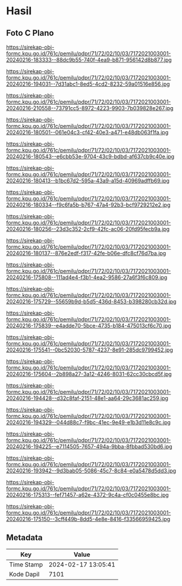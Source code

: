 # Hasil

## Foto C Plano

https://sirekap-obj-formc.kpu.go.id/761c/pemilu/pdpr/71/72/02/10/03/7172021003001-20240216-183333--88dc9b55-740f-4ea9-b871-956142d8b877.jpg

https://sirekap-obj-formc.kpu.go.id/761c/pemilu/pdpr/71/72/02/10/03/7172021003001-20240216-194031--7d31abc1-8ed5-4cd2-8232-59a01516e856.jpg

https://sirekap-obj-formc.kpu.go.id/761c/pemilu/pdpr/71/72/02/10/03/7172021003001-20240216-210558--73791cc5-8972-4223-9903-7b039828e267.jpg

https://sirekap-obj-formc.kpu.go.id/761c/pemilu/pdpr/71/72/02/10/03/7172021003001-20240216-180501--061e04c3-cf42-40e3-a471-e48db063f1fa.jpg

https://sirekap-obj-formc.kpu.go.id/761c/pemilu/pdpr/71/72/02/10/03/7172021003001-20240216-180543--e6cbb53e-9704-43c9-bdbd-af637cb9c40e.jpg

https://sirekap-obj-formc.kpu.go.id/761c/pemilu/pdpr/71/72/02/10/03/7172021003001-20240216-180413--b1bc67d2-595a-43a9-a15d-40969adffb69.jpg

https://sirekap-obj-formc.kpu.go.id/761c/pemilu/pdpr/71/72/02/10/03/7172021003001-20240216-180334--f9c6fa5b-b767-47a4-92b3-bcf9729212e2.jpg

https://sirekap-obj-formc.kpu.go.id/761c/pemilu/pdpr/71/72/02/10/03/7172021003001-20240216-180256--23d3c352-2cf9-42fc-ac06-20fd95fecb9a.jpg

https://sirekap-obj-formc.kpu.go.id/761c/pemilu/pdpr/71/72/02/10/03/7172021003001-20240216-180137--876e2edf-f317-42fe-b06e-dfc8cf76d7ba.jpg

https://sirekap-obj-formc.kpu.go.id/761c/pemilu/pdpr/71/72/02/10/03/7172021003001-20240216-175808--111ad4e4-f3b1-4ea2-9586-27a6f3f6c809.jpg

https://sirekap-obj-formc.kpu.go.id/761c/pemilu/pdpr/71/72/02/10/03/7172021003001-20240216-175729--55659b9d-b5d5-436d-8453-b398280cb32d.jpg

https://sirekap-obj-formc.kpu.go.id/761c/pemilu/pdpr/71/72/02/10/03/7172021003001-20240216-175839--e4adde70-5bce-4735-b184-475013cf6c70.jpg

https://sirekap-obj-formc.kpu.go.id/761c/pemilu/pdpr/71/72/02/10/03/7172021003001-20240216-175541--0bc52030-5787-4237-8e91-285dc9799452.jpg

https://sirekap-obj-formc.kpu.go.id/761c/pemilu/pdpr/71/72/02/10/03/7172021003001-20240216-175604--2b898a27-3a12-4246-8031-62cc30cbcd5f.jpg

https://sirekap-obj-formc.kpu.go.id/761c/pemilu/pdpr/71/72/02/10/03/7172021003001-20240216-194428--d32c8faf-2151-48e1-aa64-29c3681ac259.jpg

https://sirekap-obj-formc.kpu.go.id/761c/pemilu/pdpr/71/72/02/10/03/7172021003001-20240216-194329--044d88c7-f9bc-41ec-9e49-e1b3d11e8c9c.jpg

https://sirekap-obj-formc.kpu.go.id/761c/pemilu/pdpr/71/72/02/10/03/7172021003001-20240216-194225--e7114505-7657-494a-9bba-8fbbad530bd6.jpg

https://sirekap-obj-formc.kpu.go.id/761c/pemilu/pdpr/71/72/02/10/03/7172021003001-20240216-193942--9d3bab05-5086-45c7-8c84-e0a5478d5dd3.jpg

https://sirekap-obj-formc.kpu.go.id/761c/pemilu/pdpr/71/72/02/10/03/7172021003001-20240216-175313--fef71457-a62e-4372-9c4a-cf0c0455e8bc.jpg

https://sirekap-obj-formc.kpu.go.id/761c/pemilu/pdpr/71/72/02/10/03/7172021003001-20240216-175150--3cff449b-8dd5-4e8e-8416-f33566959425.jpg


## Metadata

| Key        | Value               |
| ---------- | ------------------- |
| Time Stamp | 2024-02-17 13:05:41 |
| Kode Dapil | 7101                |




